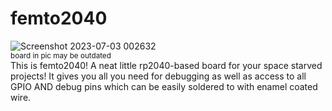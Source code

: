 # femto2040
![Screenshot 2023-07-03 002632](https://github.com/bassusteur/femto2040/assets/42449683/4836545a-857a-44bd-b65e-3a7dac154ca9) \
<sub> board in pic may be outdated </sub> \
This is femto2040! A neat little rp2040-based board for your space starved projects!
It gives you all you need for debugging as well as access to all GPIO AND debug pins which can be easily soldered to with enamel coated wire.
